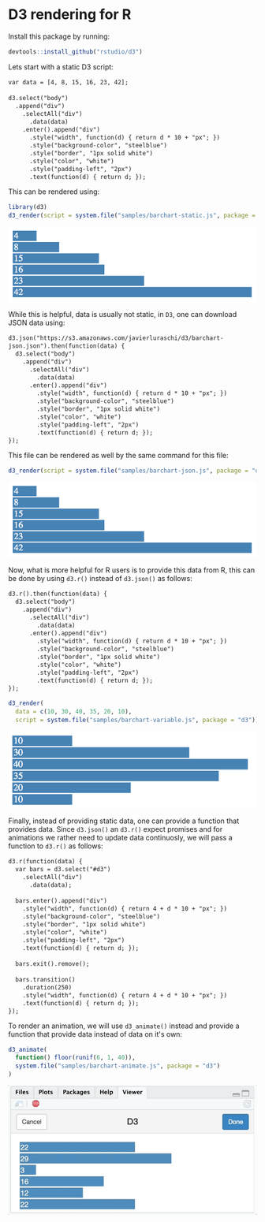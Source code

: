 D3 rendering for R
================

Install this package by running:

``` r
devtools::install_github("rstudio/d3")
```

Lets start with a static D3 script:

    var data = [4, 8, 15, 16, 23, 42];

    d3.select("body")
      .append("div")
        .selectAll("div")
          .data(data)
        .enter().append("div")
          .style("width", function(d) { return d * 10 + "px"; })
          .style("background-color", "steelblue")
          .style("border", "1px solid white")
          .style("color", "white")
          .style("padding-left", "2px")
          .text(function(d) { return d; });

This can be rendered using:

``` r
library(d3)
d3_render(script = system.file("samples/barchart-static.js", package = "d3"))
```

![](tools/README/d3-static.png)

While this is helpful, data is usually not static, in `D3`, one can download JSON data using:

    d3.json("https://s3.amazonaws.com/javierluraschi/d3/barchart-json.json").then(function(data) {
      d3.select("body")
        .append("div")
          .selectAll("div")
            .data(data)
          .enter().append("div")
            .style("width", function(d) { return d * 10 + "px"; })
            .style("background-color", "steelblue")
            .style("border", "1px solid white")
            .style("color", "white")
            .style("padding-left", "2px")
            .text(function(d) { return d; });
    });

This file can be rendered as well by the same command for this file:

``` r
d3_render(script = system.file("samples/barchart-json.js", package = "d3"))
```

![](tools/README/d3-static.png)

Now, what is more helpful for R users is to provide this data from R, this can be done by using `d3.r()` instead of `d3.json()` as follows:

    d3.r().then(function(data) {
      d3.select("body")
        .append("div")
          .selectAll("div")
            .data(data)
          .enter().append("div")
            .style("width", function(d) { return d * 10 + "px"; })
            .style("background-color", "steelblue")
            .style("border", "1px solid white")
            .style("color", "white")
            .style("padding-left", "2px")
            .text(function(d) { return d; });
    });

``` r
d3_render(
  data = c(10, 30, 40, 35, 20, 10),
  script = system.file("samples/barchart-variable.js", package = "d3"))
```

![](tools/README/d3-variable.png)

Finally, instead of providing static data, one can provide a function that provides data. Since `d3.json()` an `d3.r()` expect promises and for animations we rather need to update data continuosly, we will pass a function to `d3.r()` as follows:

    d3.r(function(data) {
      var bars = d3.select("#d3")
        .selectAll("div")
          .data(data);
          
      bars.enter().append("div")
        .style("width", function(d) { return 4 + d * 10 + "px"; })
        .style("background-color", "steelblue")
        .style("border", "1px solid white")
        .style("color", "white")
        .style("padding-left", "2px")
        .text(function(d) { return d; });
      
      bars.exit().remove();
      
      bars.transition()
        .duration(250)
        .style("width", function(d) { return 4 + d * 10 + "px"; })
        .text(function(d) { return d; });
    });

To render an animation, we will use `d3_animate()` instead and provide a function that provide data instead of data on it's own:

``` r
d3_animate(
  function() floor(runif(6, 1, 40)),
  system.file("samples/barchart-animate.js", package = "d3")
)
```

![](tools/README/d3-animate.gif)
